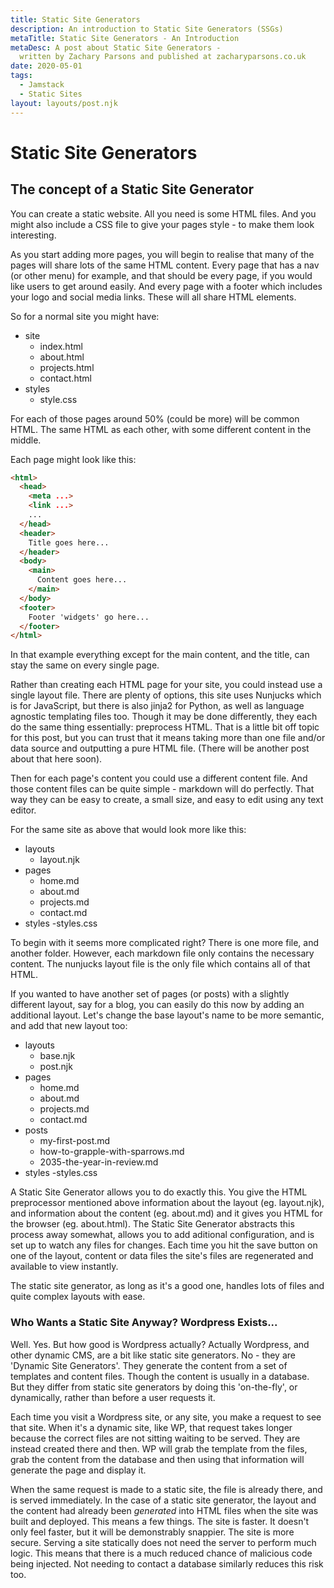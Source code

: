 ```yaml
---
title: Static Site Generators
description: An introduction to Static Site Generators (SSGs)
metaTitle: Static Site Generators - An Introduction
metaDesc: A post about Static Site Generators -
  written by Zachary Parsons and published at zacharyparsons.co.uk
date: 2020-05-01
tags:
  - Jamstack
  - Static Sites
layout: layouts/post.njk
---
```


# Static Site Generators

## The concept of a Static Site Generator

You can create a static website. All you need is some HTML files. And you might also include a CSS file to give your pages style - to make them look interesting.

As you start adding more pages, you will begin to realise that many of the pages will share lots of the same HTML content.  Every page that has a nav (or other menu) for example, and that should be every page, if you would like users to get around easily. And every page with a footer which includes your logo and social media links. These will all share HTML elements.

So for a normal site you might have:

- site
  - index.html
  - about.html
  - projects.html
  - contact.html
- styles
  - style.css

For each of those pages around 50% (could be more) will be common HTML. The same HTML as each other, with some different content in the middle.

Each page might look like this:

```html
<html>
  <head>
    <meta ...>
    <link ...>
    ...
  </head>
  <header>
    Title goes here...
  </header>
  <body>
    <main>
      Content goes here...
    </main>
  </body>
  <footer>
    Footer 'widgets' go here...
  </footer>
</html>
```

In that example everything except for the main content, and the title, can stay the same on every single page.

Rather than creating each HTML page for your site, you could instead use a single layout file. There are plenty of options, this site uses Nunjucks which is for JavaScript, but there is also jinja2 for Python, as well as language agnostic templating files too. Though it may be done differently, they each do the same thing essentially: preprocess HTML. That is a little bit off topic for this post, but you can trust that it means taking more than one file and/or data source and outputting a pure HTML file. (There will be another post about that here soon).

Then for each page's content you could use a different content file. And those content files can be quite simple - markdown will do perfectly. That way they can be easy to create, a small size, and easy to edit using any text editor.

For the same site as above that would look more like this:

- layouts
  - layout.njk
- pages
  - home.md
  - about.md
  - projects.md
  - contact.md
- styles
  -styles.css

To begin with it seems more complicated right? There is one more file, and another folder. However, each markdown file only contains the necessary content. The nunjucks layout file is the only file which contains all of that HTML.

If you wanted to have another set of pages (or posts) with a slightly different layout, say for a blog, you can easily do this now by adding an additional layout. Let's change the base layout's name to be more semantic, and add that new layout too:

- layouts
  - base.njk
  - post.njk
- pages
  - home.md
  - about.md
  - projects.md
  - contact.md
- posts
  - my-first-post.md
  - how-to-grapple-with-sparrows.md
  - 2035-the-year-in-review.md
- styles
  -styles.css 

A Static Site Generator allows you to do exactly this. You give the HTML preprocessor mentioned above information about the layout (eg. layout.njk), and information about the content (eg. about.md) and it gives you HTML for the browser (eg. about.html). The Static Site Generator abstracts this process away somewhat, allows you to add aditional configuration, and is set up to watch any files for changes. Each time you hit the save button on one of the layout, content or data files the site's files are regenerated and available to view instantly.

The static site generator, as long as it's a good one, handles lots of files and quite complex layouts with ease.

### Who Wants a Static Site Anyway? Wordpress Exists...

Well. Yes. But how good is Wordpress actually?
Actually Wordpress, and other dynamic CMS, are a bit like static site generators. No - they are 'Dynamic Site Generators'. They generate the content from a set of templates and content files. Though the content is usually in a database. But they differ from static site generators by doing this 'on-the-fly', or dynamically, rather than before a user requests it.

Each time you visit a Wordpress site, or any site, you make a request to see that site. When it's a dynamic site, like WP, that request takes longer because the correct files are not sitting waiting to be served. They are instead created there and then. WP will grab the template from the files, grab the content from the database and then using that information will generate the page and display it.

When the same request is made to a static site, the file is already there, and is served immediately. In the case of a static site generator, the layout and the content had already been _generated_ into HTML files when the site was built and deployed. This means a few things. The site is faster. It doesn't only feel faster, but it will be demonstrably snappier. The site is more secure. Serving a site statically does not need the server to perform much logic. This means that there is a much reduced chance of malicious code being injected. Not needing to contact a database similarly reduces this risk too. 